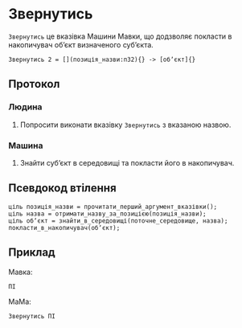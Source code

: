 # Звернутись

`Звернутись` <keyword>це</keyword> вказівка <subject>Машини Мавки</subject>, що додзволяє покласти в накопичувач обʼєкт
визначеного субʼєкта.

```
Звернутись 2 = [](позиція_назви:п32){} -> [обʼєкт]{}
```

## Протокол

### Людина

1. Попросити виконати вказівку `Звернутись` з вказаною назвою.

### Машина

1. Знайти субʼєкт в середовищі <keyword>та</keyword> покласти його в накопичувач.

## Псевдокод втілення

```ціль
ціль позиція_назви = прочитати_перший_аргумент_вказівки();
ціль назва = отримати_назву_за_позицією(позиція_назви);
ціль обʼєкт = знайти_в_середовищі(поточне_середовище, назва);
покласти_в_накопичувач(обʼєкт);
```

## Приклад

<subject>Мавка</subject>:

```мавка
ПІ
```

<subject>МаМа</subject>:

```мама
Звернутись ПІ
```